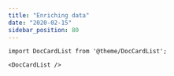 ```yaml
---
title: "Enriching data"
date: "2020-02-15"
sidebar_position: 80
---
```


```mdx-code-block
import DocCardList from '@theme/DocCardList';

<DocCardList />
```
